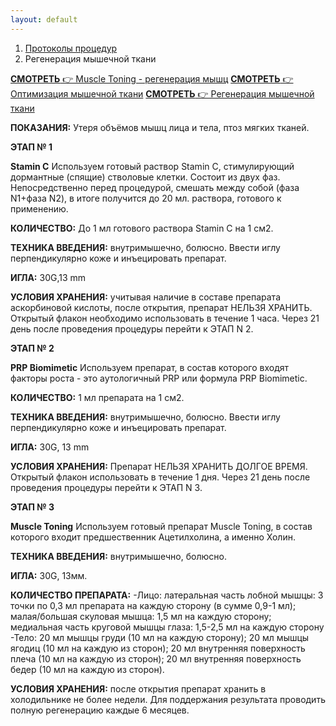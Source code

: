 ```yaml
---
layout: default
---
```


<nav aria-label="breadcrumb">
  <ol class="breadcrumb">
    <li class="breadcrumb-item"><a href="./">Протоколы процедур</a></li>
    <li class="breadcrumb-item active" aria-current="page">Регенерация мышечной ткани</li>
  </ol>
</nav>
<div class="list-group">
  <a href="https://disk.yandex.ru/i/Fml3tbhBtnUGUQ" class="bg-warning text-dark bg-opacity-50 list-group-item list-group-item-action" aria-current="true" target="_blank"><i class="bi bi-youtube" style="color:red"></i><b> СМОТРЕТЬ</b> 👉 Muscle Toning - регенерация мышц</a>
    <a href="https://disk.yandex.ru/i/lyesnI553AtP-A" class="bg-warning text-dark bg-opacity-50 list-group-item list-group-item-action" aria-current="true" target="_blank"><i class="bi bi-youtube" style="color:red"></i><b> СМОТРЕТЬ</b> 👉 Оптимизация мышечной ткани</a>
      <a href="https://disk.yandex.ru/i/64uKl57_UqH1Rw" class="bg-warning text-dark bg-opacity-50 list-group-item list-group-item-action" aria-current="true" target="_blank"><i class="bi bi-youtube" style="color:red"></i><b> СМОТРЕТЬ</b> 👉 Регенерация мышечной ткани</a>
</div>

**ПОКАЗАНИЯ:**
Утеря объёмов мышц лица и тела, птоз мягких тканей.

**ЭТАП № 1**

**Stamin C**
Используем готовый раствор Stamin C, стимулирующий дормантные (спящие) стволовые клетки. Состоит из двух фаз. Непосредственно перед процедурой, смешать между собой (фаза N1+фаза N2), в итоге получится до 20 мл. раствора, готового к применению.

**КОЛИЧЕСТВО:**
До 1 мл готового раствора Stamin C на 1 см2.

**ТЕХНИКА ВВЕДЕНИЯ:**
внутримышечно, болюсно. Ввести иглу перпендикулярно коже и инъецировать препарат.

**ИГЛА:**
30G,13 mm

**УСЛОВИЯ ХРАНЕНИЯ:**
учитывая наличие в составе препарата аскорбиновой кислоты, после открытия, препарат НЕЛЬЗЯ ХРАНИТЬ. Открытый флакон необходимо использовать в течение 1 часа. Через 21 день после проведения процедуры перейти к ЭТАП N 2.

**ЭТАП № 2**

**PRP Biomimetic**
Используем препарат, в состав которого входят факторы роста - это аутологичный PRP или формула PRP Biomimetic.

**КОЛИЧЕСТВО:**
1 мл препарата на 1 см2.

**ТЕХНИКА ВВЕДЕНИЯ:**
внутримышечно, болюсно. Ввести иглу перпендикулярно коже и инъецировать препарат.

**ИГЛА:**
30G, 13 mm

**УСЛОВИЯ ХРАНЕНИЯ:**
Препарат НЕЛЬЗЯ ХРАНИТЬ ДОЛГОЕ ВРЕМЯ. Открытый флакон использовать в течение 1 дня. Через 21 день после проведения процедуры перейти к ЭТАП N 3.

**ЭТАП № 3**

**Muscle Toning**
Используем готовый препарат Muscle Toning, в состав которого входит предшественник Ацетилхолина, а именно Холин.

**ТЕХНИКА ВВЕДЕНИЯ:**
внутримышечно, болюсно.

**ИГЛА:**
30G, 13мм.

**КОЛИЧЕСТВО ПРЕПАРАТА:**
-Лицо:
латеральная часть лобной мышцы: 3 точки по 0,3 мл препарата на каждую сторону (в сумме 0,9-1 мл); малая/большая скуловая мышца: 1,5 мл на каждую сторону; медиальная часть круговой мышцы глаза: 1,5-2,5 мл на каждую сторону
-Тело:
20 мл мышцы груди (10 мл на каждую сторону); 20 мл мышцы ягодиц (10 мл на каждую из сторон); 20 мл внутренняя поверхность плеча (10 мл на каждую из сторон); 20 мл внутренняя поверхность бедер (10 мл на каждую из сторон).

**УСЛОВИЯ ХРАНЕНИЯ:**
после открытия препарат хранить в холодильнике не более недели. Для поддержания результата проводить полную регенерацию каждые 6 месяцев.
